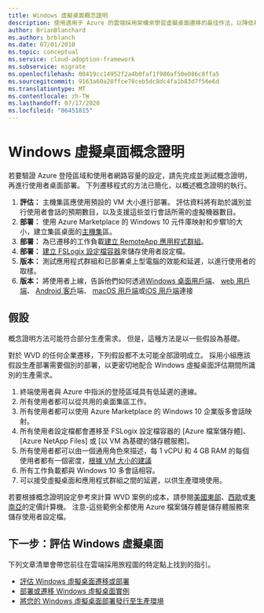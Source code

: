 ```yaml
---
title: Windows 虛擬桌面概念證明
description: 使用適用于 Azure 的雲端採用架構來學習虛擬桌面遷移的最佳作法，以降低複雜度並將遷移程式標準化。
author: BrianBlanchard
ms.author: brblanch
ms.date: 07/01/2010
ms.topic: conceptual
ms.service: cloud-adoption-framework
ms.subservice: migrate
ms.openlocfilehash: 00419cc14952f2a4b0faf1f986af50e086c8ffa5
ms.sourcegitcommit: 9163a60a28ffce78ceb5dc8dc4fa1b83d7f56e6d
ms.translationtype: MT
ms.contentlocale: zh-TW
ms.lasthandoff: 07/17/2020
ms.locfileid: "86451815"
---
```

# <a name="windows-virtual-desktop-proof-of-concept"></a>Windows 虛擬桌面概念證明

若要驗證 Azure 登陸區域和使用者網路容量的設定，請先完成並測試概念證明，再進行使用者桌面部署。 下列遷移程式的方法已簡化，以概述概念證明的執行。

1. **評估：** 主機集區應使用預設的 VM 大小進行部署。 評估資料將有助於識別並行使用者會話的預期數目，以及支援這些並行會話所需的虛擬機器數目。
2. **部署：** 使用 Azure Marketplace 的 Windows 10 元件庫映射和步驟1的大小，建立集區桌面的[主機集](https://docs.microsoft.com/azure/virtual-desktop/create-host-pools-azure-marketplace)區。
3. **部署：** 為已遷移的工作負載[建立 RemoteApp 應用程式群組](https://docs.microsoft.com/azure/virtual-desktop/manage-app-groups#create-a-remoteapp-group)。
4. **部署：** [建立 FSLogix 設定檔容器](https://docs.microsoft.com/azure/virtual-desktop/create-host-pools-user-profile)來儲存使用者設定檔。
5. **版本：** 測試應用程式群組和已部署桌上型電腦的效能和延遲，以進行使用者的取樣。
6. **版本：** 將使用者上線，告訴他們如何透過[Windows 桌面用戶端](https://docs.microsoft.com/azure/virtual-desktop/connect-windows-7-and-10)、 [web 用戶端](https://docs.microsoft.com/azure/virtual-desktop/connect-web)、 [Android 客戶](https://docs.microsoft.com/azure/virtual-desktop/connect-android)端、 [macOS 用戶端](https://docs.microsoft.com/azure/virtual-desktop/connect-macos)或[iOS 用戶端](https://docs.microsoft.com/azure/virtual-desktop/connect-ios)連接

## <a name="assumptions"></a>假設

概念證明方法可能符合部分生產需求。 但是，這種方法是以一些假設為基礎。

對於 WVD 的任何企業遷移，下列假設都不太可能全部證明成立。 採用小組應該假設生產部署需要個別的部署，以更密切地配合 Windows 虛擬桌面評估期間所識別的生產需求。

1. 終端使用者與 Azure 中指派的登陸區域具有低延遲的連線。
2. 所有使用者都可以從共用的桌面集區工作。
3. 所有使用者都可以使用 Azure Marketplace 的 Windows 10 企業版多會話映射。
4. 所有使用者設定檔都會遷移至 FSLogix 設定檔容器的 [Azure 檔案儲存體]、[Azure NetApp Files] 或 [以 VM 為基礎的儲存體服務]。
5. 所有使用者都可以由一個通用角色來描述，每 1 vCPU 和 4 GB RAM 的每個使用者都有一個密度，[根據 VM 大小的建議](https://docs.microsoft.com/windows-server/remote/remote-desktop-services/virtual-machine-recs#multi-session-recommendations)
6. 所有工作負載都與 Windows 10 多會話相容。
7. 可以接受虛擬桌面和應用程式群組之間的延遲，以供生產環境使用。

若要根據概念證明設定參考來計算 WVD 案例的成本，請參閱[美國東部](https://azure.com/e/448606254c9a44f88798892bb8e0ef3c)、[西歐](https://azure.com/e/61a376d5f5a641e8ac31d1884ade9e55)或[東南亞](https://azure.com/e/7cf555068922461587d0aa99a476f926)的定價計算機。 注意-這些範例全都使用 Azure 檔案儲存體是儲存體服務來儲存使用者設定檔。

## <a name="next-step-assess-for-windows-virtual-desktop"></a>下一步：評估 Windows 虛擬桌面

下列文章清單會帶您前往在雲端採用旅程圖的特定點上找到的指引。

- [評估 Windows 虛擬桌面遷移或部署](./migrate-assess.md)
- [部署或遷移 Windows 虛擬桌面實例](./migrate-deploy.md)
- [將您的 Windows 虛擬桌面部署發行至生產環境](./migrate-release.md)
